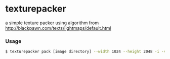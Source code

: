 texturepacker
=============

a simple texture packer using algorithm from  
http://blackpawn.com/texts/lightmaps/default.html

### Usage

```sh
$ texturepacker pack [image directory] --width 1024 --height 2048 -i -v -o output.png
```